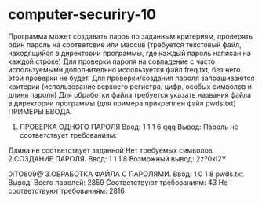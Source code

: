 # computer-securiry-10
Программа может создавать пароь по заданным критериям, проверять один пароль на соответсвие или массив (требуется текстовый файл, находящийся в директории программы, где каждый пароль написан на каждой строке)
Для проверки пароля на совпадение с часто используемыми дополнительно используется файл freq.txt, без него этой проверки не будет.
Для проверки/создания пароля запрашиваются критерии (использование верхнего регистра, цифр, особых символов и длиня пароля)
Для обработки файла требуется указать названия файла в директории программы (для примера прикреплен файл pwds.txt)
ПРИМЕРЫ ВВОДА.
1. ПРОВЕРКА ОДНОГО ПАРОЛЯ
Ввод:
1
1
1
6
qqq
Вывод:
Пароль не соответствует требованиям:

Длина не соответствует заданной
Нет требуемых символов
2.СОЗДАНИЕ ПАРОЛЯ.
Ввод:
1
1
1
8
Возможный вывод:
2z?0xI2Y

0iTO809@
3.ОБРАБОТКА ФАЙЛА С ПАРОЛЯМИ.
Ввод:
1
0
1
8
pwds.txt
Вывод:
Всего паролей: 2859
Соответствуют требованиям: 43
Не соответствуют требованиям: 2816
